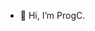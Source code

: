 - 👋 Hi, I’m ProgC.

<!---
ProgC/ProgC is a ✨ special ✨ repository because its `README.md` (this file) appears on your GitHub profile.
You can click the Preview link to take a look at your changes.
--->
